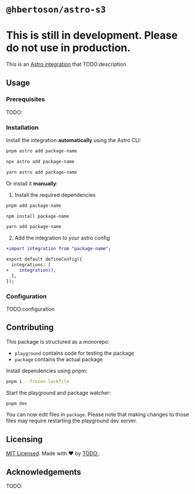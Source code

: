 # `@hbertoson/astro-s3`

# This is still in development. Please do not use in production.

This is an [Astro integration](https://docs.astro.build/en/guides/integrations-guide/) that TODO:description

## Usage

### Prerequisites

TODO:

### Installation

Install the integration **automatically** using the Astro CLI:

```bash
pnpm astro add package-name
```

```bash
npx astro add package-name
```

```bash
yarn astro add package-name
```

Or install it **manually**:

1. Install the required dependencies

```bash
pnpm add package-name
```

```bash
npm install package-name
```

```bash
yarn add package-name
```

2. Add the integration to your astro config

```diff
+import integration from "package-name";

export default defineConfig({
  integrations: [
+    integration(),
  ],
});
```

### Configuration

TODO:configuration

## Contributing

This package is structured as a monorepo:

- `playground` contains code for testing the package
- `package` contains the actual package

Install dependencies using pnpm: 

```bash
pnpm i --frozen-lockfile
```

Start the playground and package watcher:

```bash
pnpm dev
```

You can now edit files in `package`. Please note that making changes to those files may require restarting the playground dev server.

## Licensing

[MIT Licensed](https://github.com/TODO:/blob/main/LICENSE). Made with ❤️ by [TODO:](https://github.com/TODO:).

## Acknowledgements

TODO:
